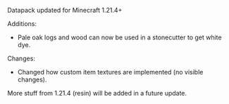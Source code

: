 
Datapack updated for Minecraft 1.21.4+

Additions:
- Pale oak logs and wood can now be used in a stonecutter to get white dye.

Changes:
- Changed how custom item textures are implemented (no visible changes).

More stuff from 1.21.4 (resin) will be added in a future update.
